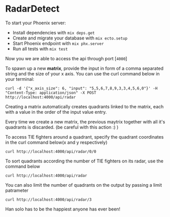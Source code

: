 # RadarDetect

To start your Phoenix server:

  * Install dependencies with `mix deps.get`
  * Create and migrate your database with `mix ecto.setup`
  * Start Phoenix endpoint with `mix phx.server`
  * Run all tests with `mix test`

Now you we are able to access the api through port [`4000`]

To spawn up a new **matrix**, provide the input in form of a comma separated string and the size of your x axis. You can use the curl command below in your terminal:

`curl -d '{"x_axis_size": 6, "input": "5,5,6,7,8,9,3,3,4,5,6,0"}' -H "Content-Type: application/json" -X POST http://localhost:4000/api/radar`

Creating a matrix automatically creates quadrants linked to the matrix, each with a value in the order of the input value entry.

Every time we create a new matrix, the previous maytrix together with all it's quadrants is discarded. (be careful with this action :) )

To access TIE fighters around a quadrant, specify the quadrant coordinates in the curl command below(x and y respectively)

`curl http://localhost:4000/api/radar/0/0`

To sort quadrants according the number of TIE fighters on its radar, use the command below

`curl http://localhost:4000/api/radar`

You can also limit the number of quadrants on the output by passing a limit patrameter

`curl http://localhost:4000/api/radar/3`

Han solo has to be the happiest anyone has ever been!